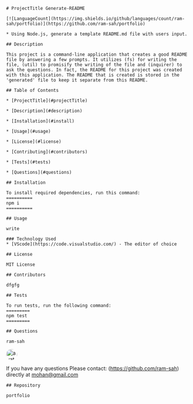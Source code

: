  
    
    # ProjectTitle Generate-README

    [![LanguageCount](https://img.shields.io/github/languages/count/ram-sah/portfolio)](https://github.com/ram-sah/portfolio)

    * Using Node.js, generate a template README.md file with users input.
    
    ## Description

    This project is a command-line application that creates a good README file by answering a few prompts. It utilizes (fs) for writing the file, (util) to promisify the writing of the file and (inquirer) to ask the questions. In fact, the README for this project was created with this application. The README that is created is stored in the 'generated' file to keep it separate from this README.

    ## Table of Contents

    * [ProjectTitle](#projectTitle)

    * [Description](#description)
        
    * [Installation](#install)
                
    * [Usage](#usage)
                
    * [License](#license)
                
    * [Contributing](#contributors)
                
    * [Tests](#tests)
                
    * [Questions](#questions)

    ## Installation

    To install required dependencies, run this command:
    ==========
    npm i
    ==========

    ## Usage

    write
    
    ### Technology Used 
    * [VScode](https://code.visualstudio.com/) - The editor of choice
     
    ## License

    MIT License

    ## Contributors

    dfgfg

    ## Tests

    To run tests, run the following command:
    =========
    npm test
    =========

    ## Questions

    ram-sah
                
<img src="https://github.com/ram-sah.png" alt="avatar" style="border-radius: 16px" width="30" />
            
If you have any questions Please contact: 
(https://github.com/ram-sah) directly at mohan@gmail.com

    ## Repository

    portfolio

    